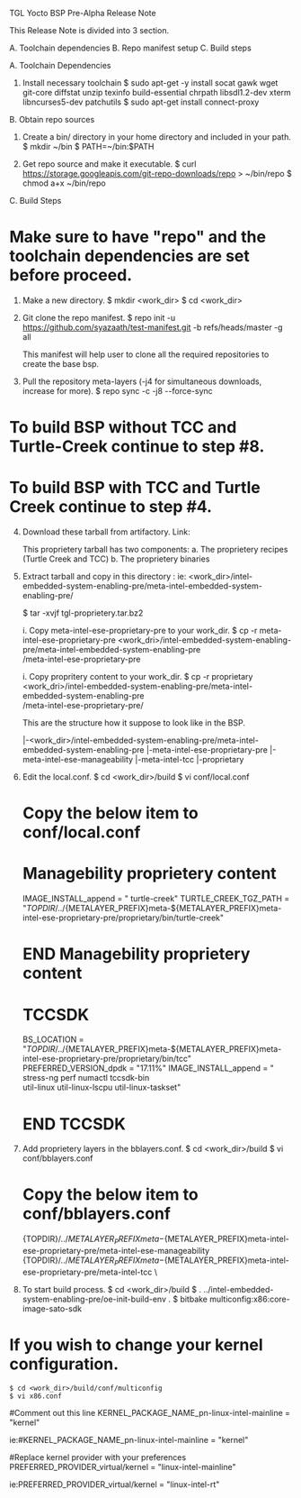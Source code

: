 TGL Yocto BSP Pre-Alpha Release Note

This Release Note is divided into 3 section.

A. Toolchain dependencies
B. Repo manifest setup
C. Build steps


A. Toolchain Dependencies

1. Install necessary toolchain
	$ sudo apt-get -y install socat gawk wget git-core diffstat unzip texinfo build-essential chrpath libsdl1.2-dev xterm libncurses5-dev patchutils
	$ sudo apt-get install connect-proxy

B. Obtain repo sources

1. Create a bin/ directory in your home directory and included in your path.
	$ mkdir ~/bin
	$ PATH=~/bin:$PATH

2. Get repo source and make it executable.
	$ curl https://storage.googleapis.com/git-repo-downloads/repo > ~/bin/repo
	$ chmod a+x ~/bin/repo

C. Build Steps

# Make sure to have "repo" and the toolchain dependencies are set before proceed.

1. Make a new directory.
	$ mkdir <work_dir>
	$ cd <work_dir>

2. Git clone the repo manifest.
	$ repo init -u https://github.com/syazaath/test-manifest.git -b refs/heads/master -g all

	This manifest will help user to clone all the required repositories to create the base bsp.

3. Pull the repository meta-layers (-j4 for simultaneous downloads, increase for more).
	$ repo sync -c -j8 --force-sync

# To build BSP without TCC and Turtle-Creek continue to step #8.
# To build BSP with TCC and Turtle Creek continue to step #4.

4. Download these tarball from artifactory.
	Link:

	This proprietery tarball has two components:
		a. The proprietery recipes (Turtle Creek and TCC)
		b. The proprietery binaries

5. Extract tarball and copy in this directory :
	ie: <work_dir>/intel-embedded-system-enabling-pre/meta-intel-embedded-system-enabling-pre/

	$ tar -xvjf tgl-proprietery.tar.bz2

	i. Copy meta-intel-ese-proprietary-pre to your work_dir.
	$ cp -r meta-intel-ese-proprietary-pre <work_dri>/intel-embedded-system-enabling-pre/meta-intel-embedded-system-enabling-pre \
	/meta-intel-ese-proprietary-pre

	i. Copy propritery content to your work_dir.
	$ cp -r proprietary <work_dri>/intel-embedded-system-enabling-pre/meta-intel-embedded-system-enabling-pre \
	/meta-intel-ese-proprietary-pre/

	This are the structure how it suppose to look like in the BSP.

	|-<work_dir>/intel-embedded-system-enabling-pre/meta-intel-embedded-system-enabling-pre
					|-meta-intel-ese-proprietary-pre
						|-meta-intel-ese-manageability
						|-meta-intel-tcc
						|-proprietary

6. Edit the local.conf.
	$ cd <work_dir>/build
	$ vi conf/local.conf

	# Copy the below item to conf/local.conf

	# Managebility proprietery content
	IMAGE_INSTALL_append = " turtle-creek"
	TURTLE_CREEK_TGZ_PATH = "${TOPDIR}/../${METALAYER_PREFIX}meta-${METALAYER_PREFIX}meta-intel-ese-proprietary-pre/proprietary/bin/turtle-creek"
	# END Managebility proprietery content

	# TCCSDK
	BS_LOCATION = "${TOPDIR}/../${METALAYER_PREFIX}meta-${METALAYER_PREFIX}meta-intel-ese-proprietary-pre/proprietary/bin/tcc"
	PREFERRED_VERSION_dpdk = "17.11%"
	IMAGE_INSTALL_append = " \
	stress-ng perf numactl tccsdk-bin \
	util-linux util-linux-lscpu util-linux-taskset"
	# END TCCSDK

7. Add proprietery layers in the bblayers.conf.
	$ cd <work_dir>/build
	$ vi conf/bblayers.conf

	# Copy the below item to conf/bblayers.conf
	{TOPDIR}/../${METALAYER_PREFIX}meta-${METALAYER_PREFIX}meta-intel-ese-proprietary-pre/meta-intel-ese-manageability \
	{TOPDIR}/../${METALAYER_PREFIX}meta-${METALAYER_PREFIX}meta-intel-ese-proprietary-pre/meta-intel-tcc \

8.  To start build process.
	$ cd <work_dir>/build
	$ . ../intel-embedded-system-enabling-pre/oe-init-build-env .
	$ bitbake multiconfig:x86:core-image-sato-sdk

# If you wish to change your kernel configuration.
	$ cd <work_dir>/build/conf/multiconfig
	$ vi x86.conf

#Comment out this line
KERNEL_PACKAGE_NAME_pn-linux-intel-mainline = "kernel"

ie:#KERNEL_PACKAGE_NAME_pn-linux-intel-mainline = "kernel"

#Replace kernel provider with your preferences
PREFERRED_PROVIDER_virtual/kernel = "linux-intel-mainline"

ie:PREFERRED_PROVIDER_virtual/kernel = "linux-intel-rt"

